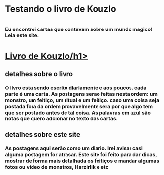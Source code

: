 <h1>Testando o livro de Kouzlo<h1>
  <h3>Eu encontrei cartas que contavam sobre um mundo magico! Leia este site.</h3>
  <h3Ontem, dia 29 de dezembro de 2020, eu estava na casa de minha vo brincando com meus primos, nos acabamos achando uma caixa com varias cartas escritas por um tal de Perades e enviadas a um parente meu que viveu a muito tempo atras. Lendo algumas cartas descobrimos que se tratava de um, suposto, mundo magico. Meus primos acharam bobeira mas eu acabei me apegando as cartas. Hoje resolvi postar elas em forma de livro neste site abaixo:</h3>
<a href="https://leitenin.github.io/O-livro-de-Kouzlo/"> <h1>Livro de Kouzlo/h1> </a>
  <h2>detalhes sobre o livro</h2>
  <h3>O livro esta sendo escrito diariamente e aos poucos. cada parte é uma carta. As postagens serao feitas nesta ordem: um monstro, um feitiço, um ritual e um feitiço. caso uma coisa seja postada fora da ordem provavelmente sera por que algo tem que ser postado antes de tal coisa. As palavras em azul são notas que quero adcionar no texto das cartas.</h3>
  <h2>detalhes sobre este site</h2>
  <h3>As postagens aqui serão como um diario. Irei avisar casi alguma postagem for atrasar. Este site foi feito para dar dicas, mostrar de forma mais detalhada os feitiços e mandar algumas fotos ou video de monstros, Harzirlik e etc</h3>
